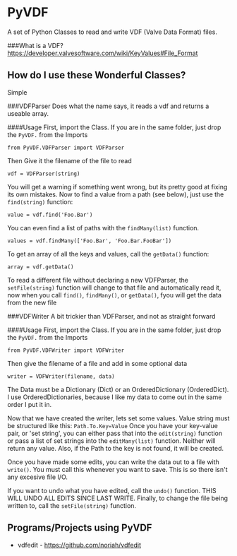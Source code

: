 PyVDF
==

A set of Python Classes to read and write VDF (Valve Data Format) files.

###What is a VDF?
https://developer.valvesoftware.com/wiki/KeyValues#File_Format

How do I use these Wonderful Classes?
--
Simple

###VDFParser
Does what the name says, it reads a vdf and returns a useable array.

####Usage
First, import the Class. If you are in the same folder, just drop the `PyVDF.` from the Imports

`from PyVDF.VDFParser import VDFParser`

Then Give it the filename of the file to read

`vdf = VDFParser(string)`

You will get a warning if something went wrong, but its pretty good at fixing its own mistakes. Now to find a value from a path (see below), just use the `find(string)` function:

`value = vdf.find('Foo.Bar')`

You can even find a list of paths with the `findMany(list)` function.

`values = vdf.findMany(['Foo.Bar', 'Foo.Bar.FooBar'])`

To get an array of all the keys and values, call the `getData()` function:

`array = vdf.getData()`

To read a different file without declaring a new VDFParser, the `setFile(string)` function will change to that file and automatically read it, now when you call `find()`, `findMany()`, or `getData()`, fyou will get the data from the new file


###VDFWriter
A bit trickier than VDFParser, and not as straight forward

####Usage
First, import the Class. If you are in the same folder, just drop the `PyVDF.` from the Imports

`from PyVDF.VDFWriter import VDFWriter`

Then give the filename of a file and add in some optional data

`writer = VDFWriter(filename, data)`

The Data must be a Dictionary (Dict) or an OrderedDictionary (OrderedDict). I use OrderedDictionaries, because I like my data to come out in the same order I put it in.

Now that we have created the writer, lets set some values. Value string must be structured like this: `Path.To.Key=Value` Once you have your key-value pair, or 'set string', you can either pass that into the `edit(string)` function or pass a list of set strings into the `editMany(list)` function. Neither will return any value. Also, if the Path to the key is not found, it will be created.

Once you have made some edits, you can write the data out to a file with `write()`. You must call this whenever you want to save. This is so there isn't any excesive file I/O.

If you want to undo what you have edited, call the `undo()` function. THIS WILL UNDO ALL EDITS SINCE LAST WRITE. Finally, to change the file being written to, call the `setFile(string)` function.

Programs/Projects using PyVDF
--
* vdfedit - https://github.com/noriah/vdfedit